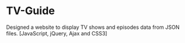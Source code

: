 TV-Guide
========

Designed a website to display TV shows and episodes data from JSON files. [JavaScript, jQuery, Ajax and CSS3]
